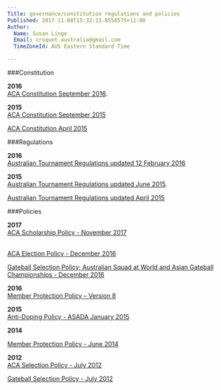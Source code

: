 ```yaml
---
Title: governance/constitution regulations and policies
Published: 2017-11-08T15:32:13.8558575+11:00
Author:
  Name: Susan Linge
  Email: croquet.australia@gmail.com
  TimeZoneId: AUS Eastern Standard Time

---
```

###Constitution

**2016**
<br/>[ACA Constitution September 2016](/governance/aca-constitution-as-at-september-2016.pdf).

**2015**
<br/>[ACA Constitution September 2015](/aca-constitution-as-at-september-2015.pdf)

[ACA Constitution April 2015](/aca-constitution-9-april-2015.pdf)

###Regulations

**2016**
<br/>[Australian Tournament Regulations updated 12 February 2016](/tregs-amended-12-february-2016.pdf)

**2015**
<br/>[Australian Tournament Regulations updated June 2015](/tregs-amended-15-june-2015.pdf).

[Australian Tournament Regulations updated April 2015](/tregs-amended-8-april-2015.pdf)

###Policies

**2017**
<br/>[ACA Scholarship Policy - November 2017](/governance/aca-scholarship-policy.pdf)

<br/>[ACA Election Policy - December 2016](/governance/election-policy-1.pdf)

[Gateball Selection Policy; Australian Squad at World and Asian Gateball Championships - December 2016](/governance/gateball-selection-policy-december-2016.pdf)

**2016**
<br/>[Member Protection Policy – Version 8](/governance/aca-mpp-june-2016-.pdf)

**2015**
<br/>[Anti-Doping Policy - ASADA January 2015](/croquet-final-anti-doping-policy-copy.pdf)

**2014**

[Member Protection Policy - June 2014](/aca-mpp-approved-by-asc-may-2014-copy.pdf)

**2012**
<br/>[ACA Selection Policy - July 2012](/selection-policy-approved-11-july-2012.pdf)

[Gateball Selection Policy - July 2012](/gateball-selection-policy-16-jul-2012.pdf)